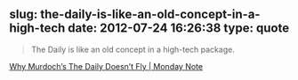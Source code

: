 slug: the-daily-is-like-an-old-concept-in-a-high-tech
date: 2012-07-24 16:26:38
type: quote
---

> The Daily is like an old concept in a high-tech package.

[Why Murdoch’s The Daily Doesn’t Fly | Monday Note](http://www.mondaynote.com/2012/07/16/why-murdochs-the-daily-doesnt-fly/)
